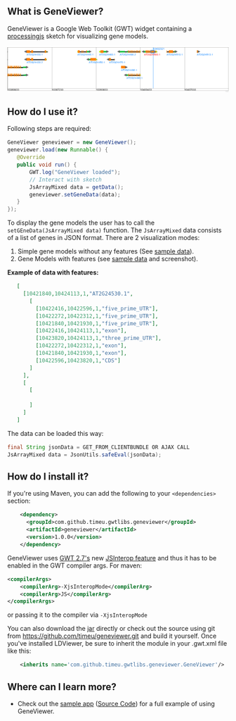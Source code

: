 ## What is GeneViewer?


GeneViewer is a Google Web Toolkit (GWT) widget containing a [processingjs][0] sketch for visualizing gene models.

![GeneViewer](https://raw.githubusercontent.com/timeu/GeneViewer/master/geneviewer.png "GeneViewer")


## How do I use it?

Following steps are required:  

```JAVA
GeneViewer geneviewer = new GeneViewer();
geneviewer.load(new Runnable() {
   @Override
   public void run() {
       GWT.log("GeneViewer loaded");
       // Interact with sketch
       JsArrayMixed data = getData();
       geneviewer.setGeneData(data);
   }
});
```
To display the gene models the user has to call the `setGEneData(JsArrayMixed data)` function. 
The `JsArrayMixed` data consists of a list of genes in JSON format. There are 2 visualization modes: 
 1. Simple gene models without any features (See [sample data][1]).
 2. Gene Models with features (see [sample data][2] and screenshot).

**Example of data with features:**

```JSON
   [
     [10421840,10424113,1,"AT2G24530.1",
       [
         [10422416,10422596,1,"five_prime_UTR"],
         [10422272,10422312,1,"five_prime_UTR"],
         [10421840,10421930,1,"five_prime_UTR"],
         [10422416,10424113,1,"exon"],
         [10423820,10424113,1,"three_prime_UTR"],
         [10422272,10422312,1,"exon"],
         [10421840,10421930,1,"exon"],
         [10422596,10423820,1,"CDS"]
       ]
     ],
     [  
       [
         
       ]
     ]
   ]
```

The data can be loaded this way: 
 
```JAVA
final String jsonData = GET_FROM_CLIENTBUNDLE OR AJAX CALL
JsArrayMixed data = JsonUtils.safeEval(jsonData);
```

## How do I install it?

If you're using Maven, you can add the following to your `<dependencies>`
section:

```xml
    <dependency>
      <groupId>com.github.timeu.gwtlibs.geneviewer</groupId>
      <artifactId>geneviewer</artifactId>
      <version>1.0.0</version>
    </dependency>
```

GeneViewer uses [GWT 2.7's][3] new [JSInterop feature][4] and thus it has to be enabled in the GWT compiler args.
For maven:
```xml
<compilerArgs>
    <compilerArg>-XjsInteropMode</compilerArg>
    <compilerArg>JS</compilerArg>
</compilerArgs>
```
or passing it to the compiler via `-XjsInteropMode`

You can also download the [jar][5] directly or check out the source using git
from <https://github.com/timeu/geneviewer.git> and build it yourself. Once
you've installed LDViewer, be sure to inherit the module in your .gwt.xml
file like this:

```xml
    <inherits name='com.github.timeu.gwtlibs.geneviewer.GeneViewer'/>
```

## Where can I learn more?

 * Check out the [sample app][6] ([Source Code][7]) for a full example of using GeneViewer.
 
[0]: http://processingjs.org
[1]: https://github.com/timeu/GeneViewer/blob/master/geneviewer-sample/src/main/resources/sample/client/data/genes.json
[2]: https://github.com/timeu/GeneViewer/blob/master/geneviewer-sample/src/main/resources/sample/client/data/genes_with_features.json
[3]: http://www.gwtproject.org/release-notes.html#Release_Notes_2_7_0_RC1
[4]: https://docs.google.com/document/d/1tir74SB-ZWrs-gQ8w-lOEV3oMY6u6lF2MmNivDEihZ4/edit#
[5]: https://github.com/timeu/GeneViewer/releases
[6]: http://timeu.github.io/GeneViewer
[7]: https://github.com/timeu/GeneViewer/tree/master/geneviewer-sample 
